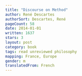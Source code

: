 ```yaml
---
title: "Discourse on Method"
author: René Descartes
authorSort: Descartes, René
pageCount: 58
date: 2014-01-01
written: 1637
stars: 3
layout: post
category: book
tags: read unreviewed philosophy
mapping: France, Europe
gender: m
translatedFrom: French
---
```

